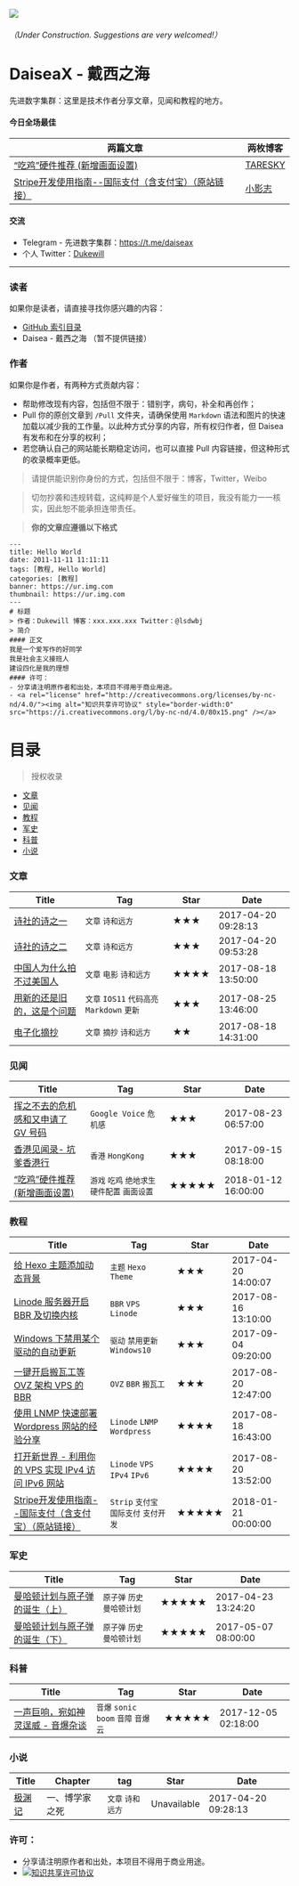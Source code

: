 ![](https://raw.githubusercontent.com/Dukewill/DaiseaX/master/Images/favicon-Green.ico) 
###### （Under Construction. Suggestions are very welcomed!）
# DaiseaX - 戴西之海
先进数字集群：这里是技术作者分享文章，见闻和教程的地方。

#### 今日全场最佳

| 两篇文章 | 两枚博客 |
| ----- | ----- |
| [“吃鸡”硬件推荐 (新增画面设置)](https://github.com/Dukewill/DaiseaX/blob/master/Posts/2018/201803/PUBG-PC-Accessories.md "“吃鸡”硬件推荐 (新增画面设置)") | [TARESKY](https://taresky.com/ "TARESKY") |
| [Stripe开发使用指南--国际支付（含支付宝）（原站链接）](https://troyyang.com/2018/01/21/stripe_guide_alipay/ "Stripe开发使用指南--国际支付（含支付宝）") | [小影志](https://c7sky.com/ "小影志") |

#### 交流
- Telegram - 先进数字集群：https://t.me/daiseax
- 个人 Twitter：[Dukewill](https://twitter.com/lsdwbj "Dukewill")

------------

### 读者
如果你是读者，请直接寻找你感兴趣的内容：

- [GitHub 索引目录](#目录)
- Daisea - 戴西之海 （暂不提供链接）

### 作者
如果你是作者，有两种方式贡献内容：
- 帮助修改现有内容，包括但不限于：错别字，病句，补全和再创作；
- Pull 你的原创文章到 `/Pull` 文件夹，请确保使用 `Markdown` 语法和图片的快速加载以减少我的工作量。以此种方式分享的内容，所有权归作者，但 Daisea 有发布和在分享的权利；
- 若您确认自己的网站能长期稳定访问，也可以直接 Pull 内容链接，但这种形式的收录概率更低。

> 请提供能识别你身份的方式，包括但不限于：博客，Twitter，Weibo

> 切勿抄袭和违规转载，这纯粹是个人爱好催生的项目，我没有能力一一核实，因此恕不能承担连带责任。

> **你的文章应遵循以下格式**

    ---
    title: Hello World
    date: 2011-11-11 11:11:11
    tags: [教程, Hello World]
    categories: [教程]
    banner: https://ur.img.com
    thumbnail: https://ur.img.com
    ---
	# 标题
    > 作者：Dukewill 博客：xxx.xxx.xxx Twitter：@lsdwbj
    > 简介
    #### 正文
    我是一个爱写作的好同学
	我是社会主义接班人
	建设四化是我的理想
    #### 许可：
    - 分享请注明原作者和出处，本项目不得用于商业用途。
    - <a rel="license" href="http://creativecommons.org/licenses/by-nc-nd/4.0/"><img alt="知识共享许可协议" style="border-width:0" src="https://i.creativecommons.org/l/by-nc-nd/4.0/80x15.png" /></a>

# 目录

> 授权收录

- [文章](#文章)
- [见闻](#见闻)
- [教程](#教程)
- [军史](#军史)
- [科普](#科普)
- [小说](#小说)

### 文章

| Title | Tag | Star | Date |
| ----- | ----- | ----- | ----- |
| [诗社的诗之一](https://github.com/Dukewill/DaiseaX/blob/master/Posts/2017/201704/poem.md "诗社的诗之一") | `文章` `诗和远方` | ★★★ | 2017-04-20 09:28:13 |
| [诗社的诗之二](https://github.com/Dukewill/DaiseaX/blob/master/Posts/2017/201704/poem2.md "诗社的诗之二") | `文章` `诗和远方` | ★★★ | 2017-04-20 09:53:28 |
| [中国人为什么拍不过美国人](https://github.com/Dukewill/DaiseaX/blob/master/Posts/2017/201708/%E4%B8%AD%E5%9B%BD%E4%BA%BA%E4%B8%BA%E4%BB%80%E4%B9%88%E6%8B%8D%E4%B8%8D%E8%BF%87%E7%BE%8E%E5%9B%BD%E4%BA%BA.md "中国人为什么拍不过美国人") | `文章` `电影` `诗和远方` | ★★★★ | 2017-08-18 13:50:00 |
| [用新的还是旧的，这是个问题](https://github.com/Dukewill/DaiseaX/blob/master/Posts/2017/201708/%E7%94%A8%E6%96%B0%E7%9A%84%E8%BF%98%E6%98%AF%E6%97%A7%E7%9A%84%EF%BC%8C%E8%BF%99%E6%98%AF%E4%B8%AA%E9%97%AE%E9%A2%98.md "用新的还是旧的，这是个问题") | `文章` `IOS11` `代码高亮` `Markdown` `更新` | ★★★ | 2017-08-25 13:46:00 |
| [电子化摘抄](https://github.com/Dukewill/DaiseaX/blob/master/Posts/2017/201708/%E7%94%A8%E6%96%B0%E7%9A%84%E8%BF%98%E6%98%AF%E6%97%A7%E7%9A%84%EF%BC%8C%E8%BF%99%E6%98%AF%E4%B8%AA%E9%97%AE%E9%A2%98.md "用新的还是旧的，这是个问题") | `文章` `摘抄` `诗和远方` | ★★ | 2017-08-18 14:31:00 |

### 见闻

| Title | Tag | Star | Date |
| ----- | ----- | ----- | ----- |
| [挥之不去的危机感和又申请了 GV 号码](https://github.com/Dukewill/DaiseaX/blob/master/Posts/2017/201708/%E6%8C%A5%E4%B9%8B%E4%B8%8D%E5%8E%BB%E7%9A%84%E5%8D%B1%E6%9C%BA%E6%84%9F%E5%92%8C%E5%8F%88%E7%94%B3%E8%AF%B7%E4%BA%86%20GV%20%E5%8F%B7%E7%A0%81.md "挥之不去的危机感和又申请了 GV 号码") | `Google Voice` `危机感` | ★★★ | 2017-08-23 06:57:00 |
| [香港见闻录- 坑爹香港行](https://github.com/Dukewill/DaiseaX/blob/master/Posts/2017/201708/%E9%A6%99%E6%B8%AF%E8%A7%81%E9%97%BB%E5%BD%95-%20%E5%9D%91%E7%88%B9%E9%A6%99%E6%B8%AF%E8%A1%8C.md "香港见闻录- 坑爹香港行") | `香港` `HongKong` | ★★★ | 2017-09-15 08:18:00 |
| [“吃鸡”硬件推荐 (新增画面设置)](https://github.com/Dukewill/DaiseaX/blob/master/Posts/2017/201708/%E9%A6%99%E6%B8%AF%E8%A7%81%E9%97%BB%E5%BD%95-%20%E5%9D%91%E7%88%B9%E9%A6%99%E6%B8%AF%E8%A1%8C.md "“吃鸡”硬件推荐 (新增画面设置)") | `游戏` `吃鸡` `绝地求生` `硬件配置` `画面设置` | ★★★★★ | 2018-01-12 16:00:00 |

### 教程

| Title | Tag | Star | Date |
| ----- | ----- | ----- | ----- |
| [给 Hexo 主题添加动态背景](https://github.com/Dukewill/DaiseaX/blob/master/Posts/2017/201704/dynamicbackground.md "给 Hexo 主题添加动态背景") | `主题` `Hexo` `Theme` | ★★★ | 2017-04-20 14:00:07 |
| [Linode 服务器开启 BBR 及切换内核](https://github.com/Dukewill/DaiseaX/blob/master/Posts/2017/201708/Linode%20%E6%9C%8D%E5%8A%A1%E5%99%A8%E5%BC%80%E5%90%AF%20BBR%20%E5%8F%8A%E5%88%87%E6%8D%A2%E5%86%85%E6%A0%B8.md "Linode 服务器开启 BBR 及切换内核") | `BBR` `VPS` `Linode` | ★★★ | 2017-08-16 13:10:00 |
| [Windows 下禁用某个驱动的自动更新](https://github.com/Dukewill/DaiseaX/blob/master/Posts/2017/201708/Linode%20%E6%9C%8D%E5%8A%A1%E5%99%A8%E5%BC%80%E5%90%AF%20BBR%20%E5%8F%8A%E5%88%87%E6%8D%A2%E5%86%85%E6%A0%B8.md "Linode 服务器开启 BBR 及切换内核") | `驱动` `禁用更新` `Windows10` | ★★★ | 2017-09-04 09:20:00 |
| [一键开启搬瓦工等 OVZ 架构 VPS 的 BBR](https://github.com/Dukewill/DaiseaX/blob/master/Posts/2017/201708/%E4%B8%80%E9%94%AE%E5%BC%80%E5%90%AF%E6%90%AC%E7%93%A6%E5%B7%A5%E7%AD%89%20OVZ%20%E6%9E%B6%E6%9E%84%20VPS%20%E7%9A%84%20BBR.md "一键开启搬瓦工等 OVZ 架构 VPS 的 BBR") | `OVZ` `BBR` `搬瓦工` | ★★★ | 2017-08-20 12:47:00 |
| [使用 LNMP 快速部署 Wordpress 网站的经验分享](https://github.com/Dukewill/DaiseaX/blob/master/Posts/2017/201708/%E4%B8%80%E9%94%AE%E5%BC%80%E5%90%AF%E6%90%AC%E7%93%A6%E5%B7%A5%E7%AD%89%20OVZ%20%E6%9E%B6%E6%9E%84%20VPS%20%E7%9A%84%20BBR.md "2017-08-18 16:43:00 ") | `Linode` `LNMP` `Wordpress` | ★★★★ | 2017-08-18 16:43:00 |
| [打开新世界 - 利用你的 VPS 实现 IPv4 访问 IPv6 网站](https://github.com/Dukewill/DaiseaX/blob/master/Posts/2017/201708/%E4%B8%80%E9%94%AE%E5%BC%80%E5%90%AF%E6%90%AC%E7%93%A6%E5%B7%A5%E7%AD%89%20OVZ%20%E6%9E%B6%E6%9E%84%20VPS%20%E7%9A%84%20BBR.md "打开新世界 - 利用你的 VPS 实现 IPv4 访问 IPv6 网站") | `Linode` `VPS` `IPv4` `IPv6` | ★★★★ | 2017-08-20 13:52:00 |
| [Stripe开发使用指南--国际支付（含支付宝）（原站链接）](https://troyyang.com/2018/01/21/stripe_guide_alipay/ "Stripe开发使用指南--国际支付（含支付宝）") | `Strip` `支付宝` `国际支付` `支付开发` | ★★★★★ | 2018-01-21 00:00:00 |

### 军史

| Title | Tag | Star | Date |
| ----- | ----- | ----- | ----- |
| [曼哈顿计划与原子弹的诞生（上）](https://github.com/Dukewill/DaiseaX/blob/master/Posts/2017/201705/nuclearweapon1.md "曼哈顿计划与原子弹的诞生（上）") | `原子弹` `历史` `曼哈顿计划` | ★★★★★ | 2017-04-23 13:24:20 |
| [曼哈顿计划与原子弹的诞生（下）](https://github.com/Dukewill/DaiseaX/blob/master/Posts/2017/201705/nuclearweapon2.md "曼哈顿计划与原子弹的诞生（下）") | `原子弹` `历史` `曼哈顿计划` | ★★★★★ | 2017-05-07 08:00:00 |

### 科普

| Title | Tag | Star | Date |
| ----- | ----- | ----- | ----- |
| [一声巨响，宛如神灵逞威 - 音爆杂谈](https://github.com/Dukewill/DaiseaX/blob/master/Posts/2017/201712/%E4%B8%80%E5%A3%B0%E5%B7%A8%E5%93%8D%EF%BC%8C%E5%AE%9B%E5%A6%82%E7%A5%9E%E7%81%B5%E9%80%9E%E5%A8%81%20-%20%E9%9F%B3%E7%88%86%E6%9D%82%E8%B0%88.md "一声巨响，宛如神灵逞威 - 音爆杂谈") | `音爆` `sonic boom` `音障` `音爆云` | ★★★★★ | 2017-12-05 02:18:00 |

### 小说

| Title | Chapter | tag | Star | Date |
| ----- | ----- | ----- | ----- | ----- |
| [极渊记](https://notyetready "诗社的诗之一") | 一、博学家之死 | `文章` `诗和远方` | Unavailable | 2017-04-20 09:28:13 |

### 许可：
- 分享请注明原作者和出处，本项目不得用于商业用途。
- <a rel="license" href="http://creativecommons.org/licenses/by-nc-nd/4.0/"><img alt="知识共享许可协议" style="border-width:0" src="https://i.creativecommons.org/l/by-nc-nd/4.0/80x15.png" /></a>
